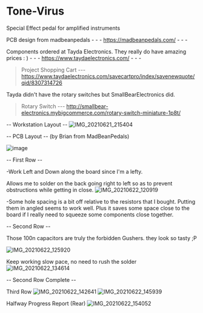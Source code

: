# Tone-Virus
Special Effect pedal for amplified instruments

PCB design from madbeanpedals - - - https://madbeanpedals.com/ - - -

Components ordered at Tayda Electronics. They really do have amazing prices : ) - - - https://www.taydaelectronics.com/ - - -


> Project Shopping Cart --- https://www.taydaelectronics.com/savecartpro/index/savenewquote/qid/8307314726

Tayda didn't have the rotary switches but SmallBearElectronics did.
> Rotary Switch --- http://smallbear-electronics.mybigcommerce.com/rotary-switch-miniature-1p8t/

-- Workstation Layout --
![IMG_20210621_215404](https://user-images.githubusercontent.com/66106514/122988479-caab8100-d36f-11eb-9101-7157977d134a.jpg)

-- PCB Layout -- (by Brian from MadBeanPedals)

![image](https://user-images.githubusercontent.com/66106514/122990435-edd73000-d371-11eb-9051-bfe8253e136f.png)

-- First Row --

-Work Left and Down along the board since I'm a lefty.

Allows me to solder on the back going right to left so as to prevent obstructions while getting in close.
![IMG_20210622_120919](https://user-images.githubusercontent.com/66106514/122988489-cbdcae00-d36f-11eb-8d23-b37d89496017.jpg)

-Some hole spacing is a bit off relative to the resistors that I bought. Putting them in angled seems to work well. Plus it saves some space close to the board if I really need to squeeze some components close together.

-- Second Row -- 

Those 100n capacitors are truly the forbidden Gushers. they look so tasty ;P

![IMG_20210622_125920](https://user-images.githubusercontent.com/66106514/122988499-cda67180-d36f-11eb-86fc-17fa37f233ee.jpg)

Keep working slow pace, no need to rush the solder
![IMG_20210622_134614](https://user-images.githubusercontent.com/66106514/122988503-ced79e80-d36f-11eb-94ed-525658ddfe5f.jpg)

-- Second Row Complete --

Third Row
![IMG_20210622_142641](https://user-images.githubusercontent.com/66106514/122988509-d008cb80-d36f-11eb-9ef4-fb3f2eb6cdd8.jpg)
![IMG_20210622_145939](https://user-images.githubusercontent.com/66106514/122988518-d1d28f00-d36f-11eb-85b2-2572fad16b36.jpg)

Halfway Progress Report (Rear)
![IMG_20210622_154052](https://user-images.githubusercontent.com/66106514/122989188-866cb080-d370-11eb-817a-d8859f233904.jpg)

